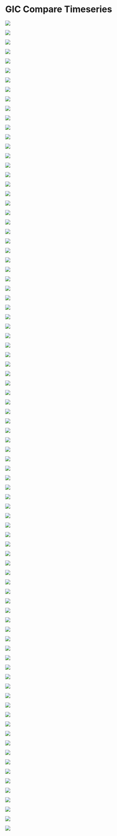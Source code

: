 # GIC Compare Timeseries
![](_processed\10052\GIC_compare_timeseries.png)

![](_processed\10052\GIC_compare_correlation.png)

![](_processed\10076\GIC_compare_timeseries.png)

![](_processed\10076\GIC_compare_correlation.png)

![](_processed\10099\GIC_compare_timeseries.png)

![](_processed\10099\GIC_compare_correlation.png)

![](_processed\10238\GIC_compare_timeseries.png)

![](_processed\10238\GIC_compare_correlation.png)

![](_processed\10255\GIC_compare_timeseries.png)

![](_processed\10255\GIC_compare_correlation.png)

![](_processed\10622\GIC_compare_timeseries.png)

![](_processed\10622\GIC_compare_correlation.png)

![](_processed\10063\GIC_compare_timeseries.png)

![](_processed\10063\GIC_compare_correlation.png)

![](_processed\10077\GIC_compare_timeseries.png)

![](_processed\10077\GIC_compare_correlation.png)

![](_processed\10079\GIC_compare_timeseries.png)

![](_processed\10079\GIC_compare_correlation.png)

![](_processed\10113\GIC_compare_timeseries.png)

![](_processed\10113\GIC_compare_correlation.png)

![](_processed\10114\GIC_compare_timeseries.png)

![](_processed\10114\GIC_compare_correlation.png)

![](_processed\10115\GIC_compare_timeseries.png)

![](_processed\10115\GIC_compare_correlation.png)

![](_processed\10402\GIC_compare_timeseries.png)

![](_processed\10402\GIC_compare_correlation.png)

![](_processed\10428\GIC_compare_timeseries.png)

![](_processed\10428\GIC_compare_correlation.png)

![](_processed\10659\GIC_compare_timeseries.png)

![](_processed\10659\GIC_compare_correlation.png)

![](_processed\10660\GIC_compare_timeseries.png)

![](_processed\10660\GIC_compare_correlation.png)

![](_processed\10693\GIC_compare_timeseries.png)

![](_processed\10693\GIC_compare_correlation.png)

![](_processed\10184\GIC_compare_timeseries.png)

![](_processed\10184\GIC_compare_correlation.png)

![](_processed\10185\GIC_compare_timeseries.png)

![](_processed\10185\GIC_compare_correlation.png)

![](_processed\10186\GIC_compare_timeseries.png)

![](_processed\10186\GIC_compare_correlation.png)

![](_processed\10187\GIC_compare_timeseries.png)

![](_processed\10187\GIC_compare_correlation.png)

![](_processed\10195\GIC_compare_timeseries.png)

![](_processed\10195\GIC_compare_correlation.png)

![](_processed\10197\GIC_compare_timeseries.png)

![](_processed\10197\GIC_compare_correlation.png)

![](_processed\10203\GIC_compare_timeseries.png)

![](_processed\10203\GIC_compare_correlation.png)

![](_processed\10204\GIC_compare_timeseries.png)

![](_processed\10204\GIC_compare_correlation.png)

![](_processed\10208\GIC_compare_timeseries.png)

![](_processed\10208\GIC_compare_correlation.png)

![](_processed\10212\GIC_compare_timeseries.png)

![](_processed\10212\GIC_compare_correlation.png)

![](_processed\10220\GIC_compare_timeseries.png)

![](_processed\10220\GIC_compare_correlation.png)

![](_processed\10250\GIC_compare_timeseries.png)

![](_processed\10250\GIC_compare_correlation.png)

![](_processed\bullrun\GIC_compare_timeseries.png)

![](_processed\bullrun\GIC_compare_correlation.png)

![](_processed\gleason\GIC_compare_timeseries.png)

![](_processed\gleason\GIC_compare_correlation.png)

![](_processed\johnsonville\GIC_compare_timeseries.png)

![](_processed\johnsonville\GIC_compare_correlation.png)

![](_processed\montgomery\GIC_compare_timeseries.png)

![](_processed\montgomery\GIC_compare_correlation.png)

![](_processed\paradise3\GIC_compare_timeseries.png)

![](_processed\paradise3\GIC_compare_correlation.png)

![](_processed\pinhook\GIC_compare_timeseries.png)

![](_processed\pinhook\GIC_compare_correlation.png)

![](_processed\raccoonmountain\GIC_compare_timeseries.png)

![](_processed\raccoonmountain\GIC_compare_correlation.png)

![](_processed\rutherford\GIC_compare_timeseries.png)

![](_processed\rutherford\GIC_compare_correlation.png)

![](_processed\shelby\GIC_compare_timeseries.png)

![](_processed\shelby\GIC_compare_correlation.png)

![](_processed\southaven\GIC_compare_timeseries.png)

![](_processed\southaven\GIC_compare_correlation.png)

![](_processed\sullivan\GIC_compare_timeseries.png)

![](_processed\sullivan\GIC_compare_correlation.png)

![](_processed\union\GIC_compare_timeseries.png)

![](_processed\union\GIC_compare_correlation.png)

![](_processed\weakley\GIC_compare_timeseries.png)

![](_processed\weakley\GIC_compare_correlation.png)

![](_processed\widowscreek\GIC_compare_timeseries.png)

![](_processed\widowscreek\GIC_compare_correlation.png)
